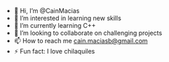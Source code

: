 - 👋 Hi, I’m @CainMacias
- 👀 I’m interested in learning new skills
- 🌱 I’m currently learning C++
- 💞️ I’m looking to collaborate on challenging projects
- 📫 How to reach me cain.maciasb@gmail.com
- ⚡ Fun fact: I love chilaquiles

<!---
CainMacias/CainMacias is a ✨ special ✨ repository because its `README.md` (this file) appears on your GitHub profile.
You can click the Preview link to take a look at your changes.
--->
